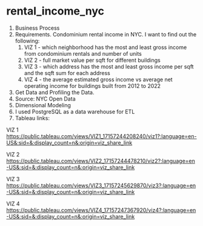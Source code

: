 # rental_income_nyc

1) Business Process
2) Requirements. Condominium rental income in NYC. I want to find out the following:
    1. VIZ 1 - which neighborhood has the most and least gross income from condominium rentals and number of units
    2. VIZ 2 - full market value per sqft for different buildings
    3. VIZ 3 - which address has the most and least gross income per sqft and the sqft sum for each address
    4. VIZ 4 - the average estimated gross income vs average net operating income for buildings built from 2012 to 2022
3) Get Data and Profiling the Data. 
4) Source: NYC Open Data 
5) Dimensional Modeling
6) I used PostgreSQL as a data warehouse for ETL
7) Tableau links:
   
VIZ 1
https://public.tableau.com/views/VIZ1_17157244208240/viz1?:language=en-US&:sid=&:display_count=n&:origin=viz_share_link

VIZ 2
https://public.tableau.com/views/VIZ2_17157244478210/viz2?:language=en-US&:sid=&:display_count=n&:origin=viz_share_link

VIZ 3
https://public.tableau.com/views/VIZ3_17157245629870/viz3?:language=en-US&:sid=&:display_count=n&:origin=viz_share_link

VIZ 4
https://public.tableau.com/views/VIZ4_17157247367920/viz4?:language=en-US&:sid=&:display_count=n&:origin=viz_share_link
